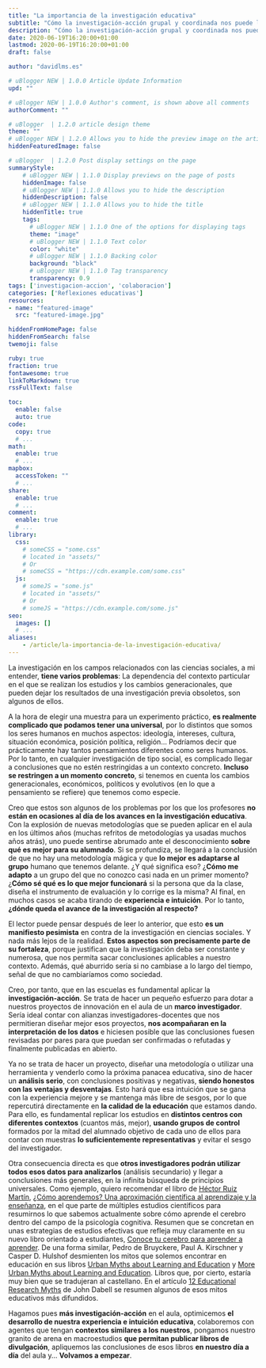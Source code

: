 ```yaml
---
title: "La importancia de la investigación educativa"
subtitle: "Cómo la investigación-acción grupal y coordinada nos puede llevar a la mejora de la educación"
description: "Cómo la investigación-acción grupal y coordinada nos puede llevar a la mejora de la educación"
date: 2020-06-19T16:20:00+01:00
lastmod: 2020-06-19T16:20:00+01:00
draft: false

author: "davidlms.es"

# uBlogger NEW | 1.0.0 Article Update Information
upd: ""

# uBlogger NEW | 1.0.0 Author's comment, is shown above all comments
authorComment: ""

# uBlogger  | 1.2.0 article design theme
theme: ""
# uBlogger NEW | 1.2.0 Allows you to hide the preview image on the article page
hiddenFeaturedImage: false

# uBlogger  | 1.2.0 Post display settings on the page
summaryStyle:
    # uBlogger NEW | 1.1.0 Display previews on the page of posts
    hiddenImage: false
    # uBlogger NEW | 1.1.0 Allows you to hide the description
    hiddenDescription: false
    # uBlogger NEW | 1.1.0 Allows you to hide the title
    hiddenTitle: true
    tags:
      # uBlogger NEW | 1.1.0 One of the options for displaying tags
      theme: "image"
      # uBlogger NEW | 1.1.0 Text color
      color: "white"
      # uBlogger NEW | 1.1.0 Backing color
      background: "black"
      # uBlogger NEW | 1.1.0 Tag transparency
      transparency: 0.9
tags: ['investigacion-accion', 'colaboracion']
categories: ['Reflexiones educativas']
resources:
- name: "featured-image"
  src: "featured-image.jpg"

hiddenFromHomePage: false
hiddenFromSearch: false
twemoji: false

ruby: true
fraction: true
fontawesome: true
linkToMarkdown: true
rssFullText: false

toc:
  enable: false
  auto: true
code:
  copy: true
  # ...
math:
  enable: true
  # ...
mapbox:
  accessToken: ""
  # ...
share:
  enable: true
  # ...
comment:
  enable: true
  # ...
library:
  css:
    # someCSS = "some.css"
    # located in "assets/"
    # Or
    # someCSS = "https://cdn.example.com/some.css"
  js:
    # someJS = "some.js"
    # located in "assets/"
    # Or
    # someJS = "https://cdn.example.com/some.js"
seo:
  images: []
  # ...
aliases:
    - /article/la-importancia-de-la-investigación-educativa/
---
```


La investigación en los campos relacionados con las ciencias sociales, a mi entender, **tiene varios problemas**: La dependencia del contexto particular en el que se realizan los estudios y los cambios generacionales, que pueden dejar los resultados de una investigación previa obsoletos, son algunos de ellos.

A la hora de elegir una muestra para un experimento práctico, **es realmente complicado que podamos tener una universal**, por lo distintos que somos los seres humanos en muchos aspectos: ideología, intereses, cultura, situación económica, posición política, religión… Podríamos decir que prácticamente hay tantos pensamientos diferentes como seres humanos. Por lo tanto, en cualquier investigación de tipo social, es complicado llegar a conclusiones que no estén restringidas a un contexto concreto. **Incluso se restringen a un momento concreto**, si tenemos en cuenta los cambios generacionales, económicos, políticos y evolutivos (en lo que a pensamiento se refiere) que tenemos como especie.

Creo que estos son algunos de los problemas por los que los profesores **no están en ocasiones al día de los avances en la investigación educativa**. Con la explosión de nuevas metodologías que se pueden aplicar en el aula en los últimos años (muchas refritos de metodologías ya usadas muchos años atrás), uno puede sentirse abrumado ante el desconocimiento **sobre qué es mejor para su alumnado**. Si se profundiza, se llegará a la conclusión de que no hay una metodología mágica y que **lo mejor es adaptarse al grupo** humano que tenemos delante. ¿Y qué significa eso? ¿**Cómo me adapto** a un grupo del que no conozco casi nada en un primer momento? ¿**Cómo sé qué es lo que mejor funcionará** si la persona que da la clase, diseña el instrumento de evaluación y lo corrige es la misma? Al final, en muchos casos se acaba tirando de **experiencia e intuición**. Por lo tanto, **¿dónde queda el avance de la investigación al respecto?**

El lector puede pensar después de leer lo anterior, que esto **es un manifiesto pesimista** en contra de la investigación en ciencias sociales. Y nada más lejos de la realidad. **Estos aspectos son precisamente parte de su fortaleza**, porque justifican que la investigación deba ser constante y numerosa, que nos permita sacar conclusiones aplicables a nuestro contexto. Además, qué aburrido sería si no cambiase a lo largo del tiempo, señal de que no cambiaríamos como sociedad.

Creo, por tanto, que en las escuelas es fundamental aplicar la **investigación-acción**. Se trata de hacer un pequeño esfuerzo para dotar a nuestros proyectos de innovación en el aula de un **marco investigador**. Sería ideal contar con alianzas investigadores-docentes que nos permitieran diseñar mejor esos proyectos, **nos acompañaran en la interpretación de los datos** e hiciesen posible que las conclusiones fuesen revisadas por pares para que puedan ser confirmadas o refutadas y finalmente publicadas en abierto.

Ya no se trata de hacer un proyecto, diseñar una metodología o utilizar una herramienta y venderlo como la próxima panacea educativa, sino de hacer un **análisis serio**, con conclusiones positivas y negativas, **siendo honestos con las ventajas y desventajas**. Esto hará que esa intuición que se gana con la experiencia mejore y se mantenga más libre de sesgos, por lo que repercutirá directamente en **la calidad de la educación** que estamos dando. Para ello, es fundamental replicar los estudios en **distintos centros con diferentes contextos** (cuantos más, mejor), **usando grupos de control** formados por la mitad del alumnado objetivo de cada uno de ellos para contar con muestras **lo suficientemente representativas** y evitar el sesgo del investigador.

Otra consecuencia directa es que **otros investigadores podrán utilizar todos esos datos para analizarlos** (análisis secundario) y llegar a conclusiones más generales, en la infinita búsqueda de principios universales. Como ejemplo, quiero recomendar el libro de [Héctor Ruiz Martín](https://twitter.com/hruizmartin?lang=es),  [¿Cómo aprendemos? Una aproximación científica al aprendizaje y la enseñanza](https://www.grao.com/es/producto/como-aprendemos-ee001), en el que parte de múltiples estudios científicos para resumirnos lo que sabemos actualmente sobre cómo aprende el cerebro dentro del campo de la psicología cognitiva. Resumen que se concretan en unas estrategias de estudios efectivas que refleja muy claramente en su nuevo libro orientado a estudiantes, [Conoce tu cerebro para aprender a aprender](https://www.amazon.es/Conoce-cerebro-para-aprender/dp/8412213432/ref=pd_lpo_14_t_0/261-5173455-8035561?_encoding=UTF8&pd_rd_i=8412213432&pd_rd_r=b2def0e5-fdee-4ceb-98a1-3e747d38b363&pd_rd_w=zWQhR&pd_rd_wg=8el9f&pf_rd_p=4221015a-01c7-4a3d-a84d-985d938e9995&pf_rd_r=12BGTKBDCYK59ZHFN49Y&psc=1&refRID=12BGTKBDCYK59ZHFN49Y). De una forma similar, Pedro de Bruyckere, Paul A. Kirschner y Casper D. Hulshof desmienten los mitos que solemos encontrar en educación en sus libros [Urban Myths about Learning and Education](https://www.elsevier.com/books/urban-myths-about-learning-and-education/de-bruyckere/978-0-12-801537-7) y [More Urban Myths about Learning and Education](https://www.amazon.es/Urban-Myths-About-Learning-Education/dp/0815354584). Libros que, por cierto, estaría muy bien que se tradujeran al castellano. En el artículo [12 Educational Research Myths](https://www.teachertoolkit.co.uk/2017/12/26/20-research-myths/) de John Dabell se resumen algunos de esos mitos educativos más difundidos.

Hagamos pues **más investigación-acción** en el aula, optimicemos **el desarrollo de nuestra experiencia e intuición educativa**, colaboremos con agentes que tengan **contextos similares a los nuestros**, pongamos nuestro granito de arena en macroestudios **que permitan publicar libros de divulgación**, apliquemos las conclusiones de esos libros **en nuestro día a día** del aula y… **Volvamos a empezar**.